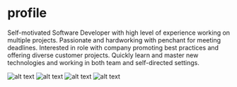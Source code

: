 # profile

 Self-motivated Software Developer with high level of experience working on multiple projects.
 Passionate and hardworking with penchant for meeting deadlines. 
 Interested in role with company promoting best practices and offering diverse customer projects. 
 Quickly learn and master new technologies and working in both team and self-directed settings.



![alt text](img/readme/img-1/png)
![alt text](img/readme/img-2/png)
![alt text](img/readme/img-3/png)
![alt text](img/readme/img-4/png)
